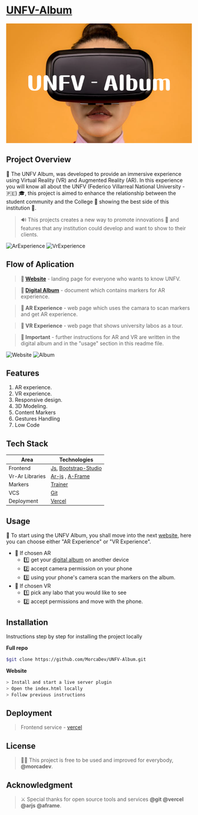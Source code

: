 # [UNFV-Album](https://unfv-album.vercel.app/)  

![Banner](https://github.com/MorcaDev/UNFV-Album/blob/master/Demos/banner.png "VILLA album")

## Project Overview
🥽 The UNFV Album, was developed to provide an immersive experience using Virtual Reality (VR) and Augmented Reality (AR). In this experience you will know all about the UNFV (Federico Villarreal National University - 🇵🇪) 🎓, this project is aimed to enhance the relationship between the student community and the College 🧡 showing the best side of this institution 🌟. 

> 🔊 This projects creates a new way to promote innovations 🚀 and features that any institution could develop and want to show to their clients. 

![ArExperience](https://github.com/MorcaDev/UNFV-Album/blob/master/Demos/ar.gif "VILLA album")
![VrExperience](https://github.com/MorcaDev/UNFV-Album/blob/master/Demos/vr.gif "VILLA album")

## Flow of Aplication
> **🌟 [Website](https://unfv-album.vercel.app/)** - landing page for everyone who wants to know UNFV.

> **📝 [Digital Album](https://drive.google.com/file/d/18ONJZSgLNvrtnUgw-4qtaopOQpyJVY0c/view?usp=sharing)** - document which contains markers for AR experience.

> **📲 AR Experience** - web page which uses the camara to scan markers and get AR experience.

> **🥽 VR Experience** - web page that shows university labos as a tour.

> **📌 Important** - further instructions for AR and VR are written in the digital album and in the "usage" section in this readme file.

![Website](https://github.com/MorcaDev/UNFV-Album/blob/master/Demos/website.gif "VILLA album")
![Album](https://github.com/MorcaDev/UNFV-Album/blob/master/Demos/album.gif "VILLA album")

## Features
1. AR experience.
2. VR experience.
3. Responsive design.
4. 3D Modeling.
5. Content Markers 
6. Gestures Handling
7. Low Code

## Tech Stack
| Area | Technologies |
| ------ | ------ |
| Frontend | [Js](https://www.w3schools.com/js/), [Bootstrap-Studio](https://bootstrapstudio.io/)|
| Vr-Ar Libraries | [Ar-js](https://ar-js-org.github.io/AR.js-Docs/) , [A-Frame](https://aframe.io/) |
| Markers  | [Trainer](https://jeromeetienne.github.io/AR.js/three.js/examples/marker-training/examples/generator.html) |
| VCS  | [Git](https://git-scm.com/) |
| Deployment |  [Vercel](https://vercel.com/)|

## Usage
💯 To start using the UNFV Album, you shall move into the next [website](https://unfv-album.vercel.app/), here you can choose either "AR Experience" or "VR Experience". 
- 📍 If chosen AR 
    - 1️⃣ get your [digital album](https://drive.google.com/file/d/18ONJZSgLNvrtnUgw-4qtaopOQpyJVY0c/view?usp=sharing) on another device 
    - 2️⃣ accept camera permission on your phone 
    - 3️⃣ using  your phone's camera scan the markers on the album.
- 📍 If chosen VR 
    - 1️⃣ pick any labo that you would like to see
    - 2️⃣ accept permissions and move with the phone.

## Installation
Instructions step by step for installing the project locally

**Full repo**
```sh
$git clone https://github.com/MorcaDev/UNFV-Album.git
 ```

**Website** 
 ```sh
 > Install and start a live server plugin
 > Open the index.html locally 
 > Follow previous instructions
 ```

## Deployment
> Frontend service - [vercel](https://vercel.com/docs/deployments/overview) 

## License 
> 👨‍💻 This project is free to be used and improved for everybody, **@morcadev**.

## Acknowledgment
> ⚔️ Special thanks for open source tools and services **@git @vercel @arjs @aframe**.
